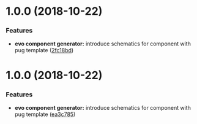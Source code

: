 # 1.0.0 (2018-10-22)


### Features

* **evo component generator:** introduce schematics for component with pug template ([2fc18bd](https://github.com/rsboarder/rs-schematics/commit/2fc18bd))

# 1.0.0 (2018-10-22)


### Features

* **evo component generator:** introduce schematics for component with pug template ([ea3c785](https://github.com/rsboarder/rs-schematics/commit/ea3c785))
